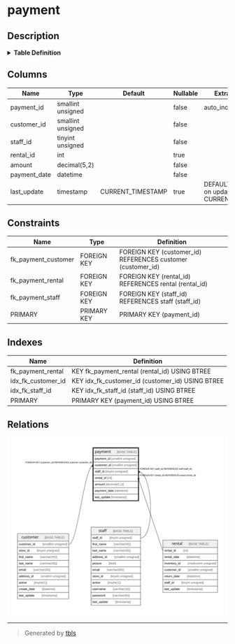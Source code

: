# payment

## Description

<details>
<summary><strong>Table Definition</strong></summary>

```sql
CREATE TABLE `payment` (
  `payment_id` smallint unsigned NOT NULL AUTO_INCREMENT,
  `customer_id` smallint unsigned NOT NULL,
  `staff_id` tinyint unsigned NOT NULL,
  `rental_id` int DEFAULT NULL,
  `amount` decimal(5,2) NOT NULL,
  `payment_date` datetime NOT NULL,
  `last_update` timestamp NULL DEFAULT CURRENT_TIMESTAMP ON UPDATE CURRENT_TIMESTAMP,
  PRIMARY KEY (`payment_id`),
  KEY `idx_fk_staff_id` (`staff_id`),
  KEY `idx_fk_customer_id` (`customer_id`),
  KEY `fk_payment_rental` (`rental_id`),
  CONSTRAINT `fk_payment_customer` FOREIGN KEY (`customer_id`) REFERENCES `customer` (`customer_id`) ON DELETE RESTRICT ON UPDATE CASCADE,
  CONSTRAINT `fk_payment_rental` FOREIGN KEY (`rental_id`) REFERENCES `rental` (`rental_id`) ON DELETE SET NULL ON UPDATE CASCADE,
  CONSTRAINT `fk_payment_staff` FOREIGN KEY (`staff_id`) REFERENCES `staff` (`staff_id`) ON DELETE RESTRICT ON UPDATE CASCADE
) ENGINE=InnoDB AUTO_INCREMENT=[Redacted by tbls] DEFAULT CHARSET=utf8mb4 COLLATE=utf8mb4_0900_ai_ci
```

</details>

## Columns

| Name | Type | Default | Nullable | Extra Definition | Children | Parents | Comment |
| ---- | ---- | ------- | -------- | ---------------- | -------- | ------- | ------- |
| payment_id | smallint unsigned |  | false | auto_increment |  |  |  |
| customer_id | smallint unsigned |  | false |  |  | [customer](customer.md) |  |
| staff_id | tinyint unsigned |  | false |  |  | [staff](staff.md) |  |
| rental_id | int |  | true |  |  | [rental](rental.md) |  |
| amount | decimal(5,2) |  | false |  |  |  |  |
| payment_date | datetime |  | false |  |  |  |  |
| last_update | timestamp | CURRENT_TIMESTAMP | true | DEFAULT_GENERATED on update CURRENT_TIMESTAMP |  |  |  |

## Constraints

| Name | Type | Definition |
| ---- | ---- | ---------- |
| fk_payment_customer | FOREIGN KEY | FOREIGN KEY (customer_id) REFERENCES customer (customer_id) |
| fk_payment_rental | FOREIGN KEY | FOREIGN KEY (rental_id) REFERENCES rental (rental_id) |
| fk_payment_staff | FOREIGN KEY | FOREIGN KEY (staff_id) REFERENCES staff (staff_id) |
| PRIMARY | PRIMARY KEY | PRIMARY KEY (payment_id) |

## Indexes

| Name | Definition |
| ---- | ---------- |
| fk_payment_rental | KEY fk_payment_rental (rental_id) USING BTREE |
| idx_fk_customer_id | KEY idx_fk_customer_id (customer_id) USING BTREE |
| idx_fk_staff_id | KEY idx_fk_staff_id (staff_id) USING BTREE |
| PRIMARY | PRIMARY KEY (payment_id) USING BTREE |

## Relations

![er](payment.svg)

---

> Generated by [tbls](https://github.com/k1LoW/tbls)
